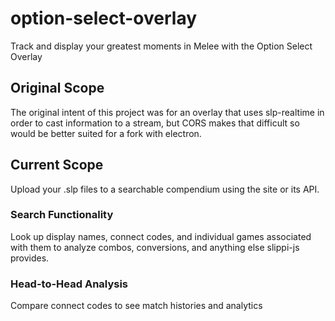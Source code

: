 # option-select-overlay
Track and display your greatest moments in Melee with the Option Select Overlay

## Original Scope

The original intent of this project was for an overlay that uses slp-realtime in order to cast information to a stream, but CORS makes that difficult so would be better suited for a fork with electron.

## Current Scope

Upload your .slp files to a searchable compendium using the site or its API. 


### Search Functionality
Look up display names, connect codes, and individual games associated with them to analyze combos, conversions, and anything else slippi-js provides.

### Head-to-Head Analysis
Compare connect codes to see match histories and analytics